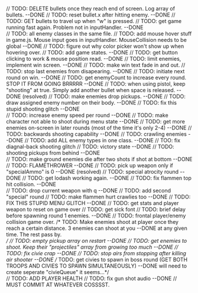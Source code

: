 // TODO: DELETE bullets once they reach end of screen. Log array of bullets. --DONE
// TODO: reset bullet.x after hitting enemy.    --DONE
// TODO: GET bullets to travel up when "w" is pressed.
// TODO: get game running fast again. Problem not in inputHandler. --DONE  
// TODO: all enemy classes in the same file.
// TODO: add mouse hover stuff in game.js. Mouse input goes in inputHandler. MouseCollision needs to be global --DONE
// TODO: figure out why color picker won't show up when hovering over.
// TODO: add game states.   --DONE
// TODO: get button clicking to work & mouse position read. --DONE
// TODO: limit enemies, implement win screen.   --DONE
// TODO: make win text fade in and out.
// TODO: stop last enemies from disapearing. --DONE
// TODO: initiate next round on win.    --DONE
// TODO: get enemyCount to increase every round. STOP IT FROM GOING BRRRRR  --DONE
// TODO: when using pistol, keep "shooting" at true. Simply add another bullet when space is released. --DONE (resolved)
// TODO: make enemies drop pickups.     --DONE
// TODO: draw assigned enemy number on their body. --DONE
// TODO: fix this stupid shooting glitch    --DONE    
// TODO: increase enemy speed per round     --DONE
// TODO: make character not able to shoot during menu state     --DONE
// TODO: get more enemies on-screen in later rounds (most of the time it's only 2-4)    --DONE 
// TODO: backwards shooting capability  --DONE
// TODO: crawling enemies   --DONE
// TODO: add ALL enemy types in one class.  --DONE
// TOO: fix diagnal-back shooting glitch
// TODO: victory state --DONE
// TODO: shooting pickups from behind   --DONE  
// TODO: make ground enemies die after two shots if shot at bottom  --DONE
// TODO: FLAMETHROWER   --DONE
// TODO: pick up weapon only if "specialAmmo" is 0  --DONE (resolved)
// TODO: special atrocity round     --DONE
// TODO: get lodash working again.  --DONE
// TODO: fix flammen top hit collision. --DONE  
// TODO: drop current weapon with q     --DONE
// TODO: add second "special" round
// TODO: make flammen hurt crawlies too --DONE
// TODO: FIX THIS STUPID MENU GLITCH    --DONE
// TODO: get stats and player weapon to reset on game over
// TODO: get sick font
// TODO: brief delay before spawning round 1 enemies.   --DONE
// TODO: frontal player/enemy collision game over.
/* TODO: Make enemies shoot at player once they reach a certain distance. 3 enemies can shoot at you   --DONE
         at any given time. The rest pass by.       
*/
// TODO: empty pickup array on restart  --DONE
// TODO: get enemies to shoot. Keep their "projectiles" array from growing too much --DONE
// TODO: fix civie crap     --DONE
// TODO: stop airs from stopping after killing air shooter  --DONE
/* TODO: get civies to spawn in boss round (GET BOTH TROOPS AND CIVIES TO SPAWN SIMULTANEOUSLY)     --DONE
    will need to create seperate "civieQueue" it seems...*/    
// TODO: ADD PLAYER HEALTH
// TODO: fix gun shot audio --DONE
// MUST COMMIT AT WHATEVER COSSSST.
